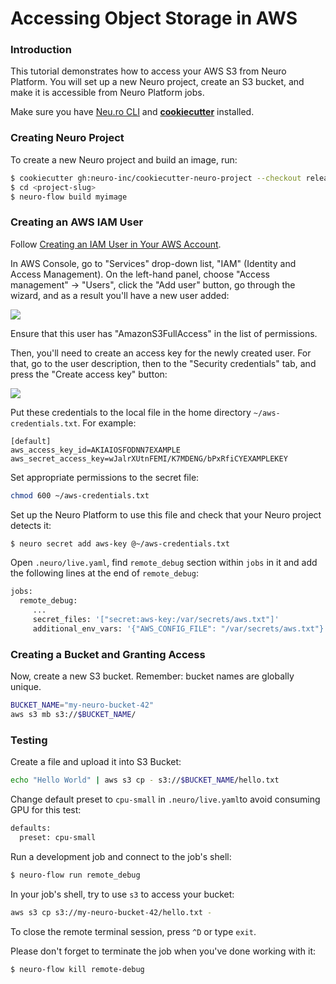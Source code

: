 # Accessing Object Storage in AWS

### Introduction

This tutorial demonstrates how to access your AWS S3 from Neuro Platform. You will set up a new Neuro project, create an S3 bucket, and make it is accessible from Neuro Platform jobs.

Make sure you have [Neu.ro CLI](https://neu-ro.gitbook.io/neu-ro-cli-reference/) and [**cookiecutter**](https://github.com/cookiecutter/cookiecutter) installed.

### Creating Neuro Project

To create a new Neuro project and build an image, run:

```bash
$ cookiecutter gh:neuro-inc/cookiecutter-neuro-project --checkout release
$ cd <project-slug>
$ neuro-flow build myimage
```

### Creating an AWS IAM User

Follow [Creating an IAM User in Your AWS Account](https://docs.aws.amazon.com/IAM/latest/UserGuide/id\_users\_create.html).

In AWS Console, go to "Services" drop-down list, "IAM" (Identity and Access Management). On the left-hand panel, choose "Access management" -> "Users", click the "Add user" button, go through the wizard, and as a result you'll have a new user added:

![](../../.gitbook/assets/1\_add\_user.png)

Ensure that this user has "AmazonS3FullAccess" in the list of permissions.

Then, you'll need to create an access key for the newly created user. For that, go to the user description, then to the "Security credentials" tab, and press the "Create access key" button:

![](../../.gitbook/assets/2\_create\_key.png)

Put these credentials to the local file in the home directory `~/aws-credentials.txt`. For example:

```
[default]
aws_access_key_id=AKIAIOSFODNN7EXAMPLE
aws_secret_access_key=wJalrXUtnFEMI/K7MDENG/bPxRfiCYEXAMPLEKEY
```

Set appropriate permissions to the secret file:

```bash
chmod 600 ~/aws-credentials.txt
```

Set up the Neuro Platform to use this file and check that your Neuro project detects it:

```bash
$ neuro secret add aws-key @~/aws-credentials.txt
```

Open `.neuro/live.yaml`, find `remote_debug` section within `jobs` in it and add the following lines at the end of `remote_debug`:

```bash
jobs:
  remote_debug:
     ...
     secret_files: '["secret:aws-key:/var/secrets/aws.txt"]'
     additional_env_vars: '{"AWS_CONFIG_FILE": "/var/secrets/aws.txt"}'
```

### Creating a Bucket and Granting Access

Now, create a new S3 bucket. Remember: bucket names are globally unique.

```bash
BUCKET_NAME="my-neuro-bucket-42"
aws s3 mb s3://$BUCKET_NAME/
```

### Testing

Create a file and upload it into S3 Bucket:

```bash
echo "Hello World" | aws s3 cp - s3://$BUCKET_NAME/hello.txt
```

Change default preset to `cpu-small` in `.neuro/live.yaml`to avoid consuming GPU for this test:

```bash
defaults:
  preset: cpu-small
```

Run a development job and connect to the job's shell:

```bash
$ neuro-flow run remote_debug
```

In your job's shell, try to use `s3` to access your bucket:

```bash
aws s3 cp s3://my-neuro-bucket-42/hello.txt -
```

To close the remote terminal session, press `^D` or type `exit`.

Please don't forget to terminate the job when you've done working with it:

```bash
$ neuro-flow kill remote-debug
```
